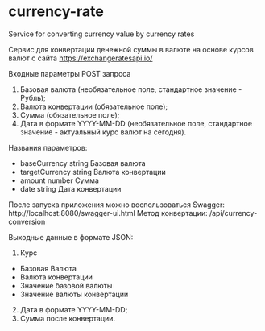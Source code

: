 # currency-rate
Service for converting currency value by currency rates

Сервис для конвертации денежной суммы в валюте на основе курсов валют с сайта https://exchangeratesapi.io/

Входные параметры POST запроса

1)	Базовая валюта (необязательное поле, стандартное значение - Рубль);
2)	Валюта конвертации (обязательное поле);
3)	Сумма (обязательное поле);
4)	Дата в формате YYYY-MM-DD (необязательное поле, стандартное значение - актуальный курс валют на сегодня).

Названия параметров:
- baseCurrency	string    Базовая валюта
- targetCurrency	string    Валюта конвертации
- amount	number    Сумма
- date	string    Дата конвертации


После запуска приложения можно воспользоваться Swagger:  http://localhost:8080/swagger-ui.html
Метод конвертации: /api/currency-conversion

Выходные данные в формате JSON:

1)	Курс 
  -	Базовая Валюта 
  -	Валюта конвертации 
  -	Значение базовой валюты
  -	Значение валюты конвертации
2)	Дата в формате YYYY-MM-DD;
3)	Сумма после конвертации.
